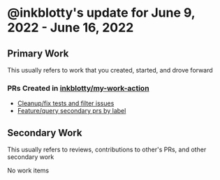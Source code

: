 # @inkblotty's update for June 9, 2022 - June 16, 2022

## Primary Work

This usually refers to work that you created, started, and drove forward

### PRs Created in [inkblotty/my-work-action](https://github.com/inkblotty/my-work-action)
- [Cleanup/fix tests and filter issues](https://github.com/inkblotty/my-work-action/pull/7)
- [Feature/query secondary prs by label](https://github.com/inkblotty/my-work-action/pull/5)

## Secondary Work

This usually refers to reviews, contributions to other's PRs, and other secondary work

No work items

